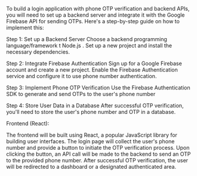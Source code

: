 To build a login application with phone OTP verification and backend APIs, you will need to set up a backend server and integrate it with the Google Firebase API for sending OTPs. Here's a step-by-step guide on how to implement this:

Step 1: Set up a Backend Server
Choose a backend programming language/framework t Node.js . Set up a new project and install the necessary dependencies.

Step 2: Integrate Firebase Authentication
Sign up for a Google Firebase account and create a new project. Enable the Firebase Authentication service and configure it to use phone number authentication.

Step 3: Implement Phone OTP Verification
Use the Firebase Authentication SDK to generate and send OTPs to the user's phone number

Step 4: Store User Data in a Database
After successful OTP verification, you'll need to store the user's phone number and OTP in a database.

Frontend (React):

The frontend will be built using React, a popular JavaScript library for building user interfaces.
The login page will collect the user's phone number and provide a button to initiate the OTP verification process.
Upon clicking the button, an API call will be made to the backend to send an OTP to the provided phone number.
After successful OTP verification, the user will be redirected to a dashboard or a designated authenticated area.



